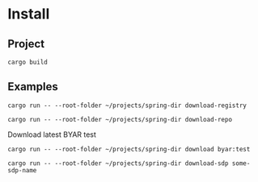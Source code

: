 # Install

## Project

`cargo build`

## Examples

`cargo run -- --root-folder ~/projects/spring-dir download-registry`

`cargo run -- --root-folder ~/projects/spring-dir download-repo`

Download latest BYAR test

`cargo run -- --root-folder ~/projects/spring-dir download byar:test`



`cargo run -- --root-folder ~/projects/spring-dir download-sdp some-sdp-name`

<!--
WIP:
- Fix/finish the implementation of rapid downloads

TODO:
Pool downloader:
- pool downloader tests without internet connectivity (save downloads to files)
- split pool downloader to separate file
- Pool downloader autofix files
- Back to fully async IO (file): use tokio::fs, figure out what was causing the partial write issue despite write_all

Commands:
- Refactor commands out of lib.rs, they're only sensible to have for the binary. We don't want library authors to use the command API

Downloader:
- Check validity of other metadata files too: save size & gz validity
- Option to not commit metadata downloads until pool finishes
- Option to download in parallel (?)
- Make it possible to specify the server URLs

Output:
- New output types: Interactive, Json, Piped (like Interactive but pipable to files), Silent and Auto

Docs:
- Add description. What does this program do?
- Add --help to README.md

 -->